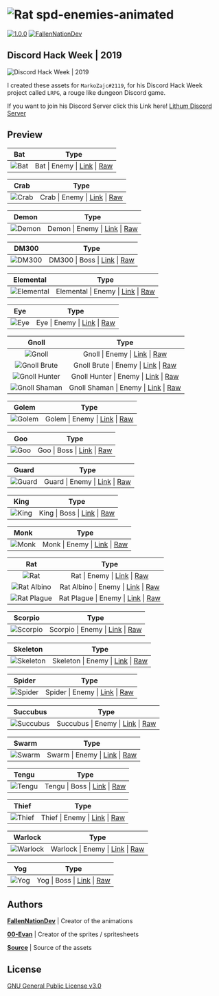 ![Rat][rat]
**spd-enemies-animated**
======

[![1.0.0](https://img.shields.io/badge/version-1.0.0-green.svg)](#)
[![FallenNationDev](https://img.shields.io/badge/author-FallenNationDev-blue.svg)](https://github.com/FallenNationDev)

Discord Hack Week | 2019
------

![Discord Hack Week | 2019][discord_hack_week]

I created these assets for `MarkoZajc#2119`, for his Discord Hack Week project called `LRPG`, a rouge like dungeon Discord game.

If you want to join his Discord Server click this Link here! [Lithum Discord Server][discord_lithium_server]

Preview
------

| Bat         | Type                                           |
|:-----------:|:----------------------------------------------:|
| ![Bat][bat] | Bat \| Enemy \| [Link][bat_blob] \| [Raw][bat] |

| Crab          | Type                                              |
|:-------------:|:-------------------------------------------------:|
| ![Crab][crab] | Crab \| Enemy \| [Link][crab_blob] \| [Raw][crab] |

| Demon           | Type                                                 |
|:---------------:|:----------------------------------------------------:|
| ![Demon][demon] | Demon \| Enemy \| [Link][demon_blob] \| [Raw][demon] |

| DM300           | Type                                                |
|:---------------:|:---------------------------------------------------:|
| ![DM300][dm300] | DM300 \| Boss \| [Link][dm300_blob] \| [Raw][dm300] |

| Elemental               | Type                                                             |
|:-----------------------:|:----------------------------------------------------------------:|
| ![Elemental][elemental] | Elemental \| Enemy \| [Link][elemental_blob] \| [Raw][elemental] |

| Eye         | Type                                           |
|:-----------:|:----------------------------------------------:|
| ![Eye][eye] | Eye \| Enemy \| [Link][eye_blob] \| [Raw][eye] |

| Gnoll         | Type                                                                                      |
|:-------------:|:-----------------------------------------------------------------------------------------:|
| ![Gnoll][gnoll]               | Gnoll \| Enemy \| [Link][gnoll_blob] \| [Raw][gnoll]                      |
| ![Gnoll Brute][gnoll_brute]   | Gnoll Brute \| Enemy \| [Link][gnoll_brute_blob] \| [Raw][gnoll_brute]    |
| ![Gnoll Hunter][gnoll_hunter] | Gnoll Hunter \| Enemy \| [Link][gnoll_hunter_blob] \| [Raw][gnoll_hunter] |
| ![Gnoll Shaman][gnoll_shaman] | Gnoll Shaman \| Enemy \| [Link][gnoll_shaman_blob] \| [Raw][gnoll_shaman] |

| Golem           | Type                                                 |
|:---------------:|:----------------------------------------------------:|
| ![Golem][golem] | Golem \| Enemy \| [Link][golem_blob] \| [Raw][golem] |

| Goo         | Type                                          |
|:-----------:|:---------------------------------------------:|
| ![Goo][goo] | Goo \| Boss \| [Link][goo_blob] \| [Raw][goo] |

| Guard           | Type                                                 |
|:---------------:|:----------------------------------------------------:|
| ![Guard][guard] | Guard \| Enemy \| [Link][guard_blob] \| [Raw][guard] |

| King          | Type                                             |
|:-------------:|:------------------------------------------------:|
| ![King][king] | King \| Boss \| [Link][king_blob] \| [Raw][king] |

| Monk          | Type                                              |
|:-------------:|:-------------------------------------------------:|
| ![Monk][monk] | Monk \| Enemy \| [Link][monk_blob] \| [Raw][monk] |

| Rat                       | Type                                                                |
|:-------------------------:|:-------------------------------------------------------------------:|
| ![Rat][rat]               | Rat \| Enemy \| [Link][rat_blob] \| [Raw][rat]                      |
| ![Rat Albino][rat_albino] | Rat Albino \| Enemy \| [Link][rat_albino_blob] \| [Raw][rat_albino] |
| ![Rat Plague][rat_plague] | Rat Plague \| Enemy \| [Link][rat_plague_blob] \| [Raw][rat_plague] |

| Scorpio             | Type                                                       |
|:-------------------:|:----------------------------------------------------------:|
| ![Scorpio][scorpio] | Scorpio \| Enemy \| [Link][scorpio_blob] \| [Raw][scorpio] |

| Skeleton              | Type                                                          |
|:---------------------:|:-------------------------------------------------------------:|
| ![Skeleton][skeleton] | Skeleton \| Enemy \| [Link][skeleton_blob] \| [Raw][skeleton] |

| Spider            | Type                                                    |
|:-----------------:|:-------------------------------------------------------:|
| ![Spider][spider] | Spider \| Enemy \| [Link][spider_blob] \| [Raw][spider] |

| Succubus              | Type                                                          |
|:---------------------:|:-------------------------------------------------------------:|
| ![Succubus][succubus] | Succubus \| Enemy \| [Link][succubus_blob] \| [Raw][succubus] |

| Swarm           | Type                                                  |
|:---------------:|:-----------------------------------------------------:|
| ![Swarm][swarm] | Swarm \| Enemy  \| [Link][swarm_blob] \| [Raw][swarm] |

| Tengu           | Type                                                 |
|:---------------:|:----------------------------------------------------:|
| ![Tengu][tengu] | Tengu \| Boss  \| [Link][tengu_blob] \| [Raw][tengu] |

| Thief           | Type                                                  |
|:---------------:|:-----------------------------------------------------:|
| ![Thief][thief] | Thief \| Enemy  \| [Link][thief_blob] \| [Raw][thief] |

| Warlock             | Type                                                        |
|:-------------------:|:-----------------------------------------------------------:|
| ![Warlock][warlock] | Warlock \| Enemy  \| [Link][warlock_blob] \| [Raw][warlock] |

| Yog         | Type                                          |
|:-----------:|:---------------------------------------------:|
| ![Yog][yog] | Yog \| Boss \| [Link][yog_blob] \| [Raw][yog] |

Authors
------

**[FallenNationDev](https://github.com/FallenNationDev)** \| Creator of the animations

**[00-Evan](https://github.com/00-Evan)** \| Creator of the sprites / spritesheets

**[Source](https://github.com/00-Evan/shattered-pixel-dungeon/tree/master/core/src/main/assets)** \| Source of the assets

License
------

[GNU General Public License v3.0](https://github.com/FallenNationDev/spd-enemies-animated/blob/master/LICENSE)

[bat]: https://raw.githubusercontent.com/FallenNationDev/spd-enemies-animated/master/bat.gif
[crab]: https://raw.githubusercontent.com/FallenNationDev/spd-enemies-animated/master/crab.gif
[demon]: https://raw.githubusercontent.com/FallenNationDev/spd-enemies-animated/master/demon.gif
[dm300]: https://raw.githubusercontent.com/FallenNationDev/spd-enemies-animated/master/dm300.gif
[elemental]: https://raw.githubusercontent.com/FallenNationDev/spd-enemies-animated/master/elemental.gif
[eye]: https://raw.githubusercontent.com/FallenNationDev/spd-enemies-animated/master/eye.gif
[gnoll]: https://raw.githubusercontent.com/FallenNationDev/spd-enemies-animated/master/gnoll.gif
[gnoll_brute]: https://raw.githubusercontent.com/FallenNationDev/spd-enemies-animated/master/gnoll_brute.gif
[gnoll_hunter]: https://raw.githubusercontent.com/FallenNationDev/spd-enemies-animated/master/gnoll_hunter.gif
[gnoll_shaman]: https://raw.githubusercontent.com/FallenNationDev/spd-enemies-animated/master/gnoll_shaman.gif
[golem]: https://raw.githubusercontent.com/FallenNationDev/spd-enemies-animated/master/golem.gif
[goo]: https://raw.githubusercontent.com/FallenNationDev/spd-enemies-animated/master/goo.gif
[guard]: https://raw.githubusercontent.com/FallenNationDev/spd-enemies-animated/master/guard.gif
[king]: https://raw.githubusercontent.com/FallenNationDev/spd-enemies-animated/master/king.gif
[monk]: https://raw.githubusercontent.com/FallenNationDev/spd-enemies-animated/master/monk.gif
[rat]: https://raw.githubusercontent.com/FallenNationDev/spd-enemies-animated/master/rat.gif
[rat_albino]: https://raw.githubusercontent.com/FallenNationDev/spd-enemies-animated/master/rat_albino.gif
[rat_plague]: https://raw.githubusercontent.com/FallenNationDev/spd-enemies-animated/master/rat_plague.gif
[scorpio]: https://raw.githubusercontent.com/FallenNationDev/spd-enemies-animated/master/scorpio.gif
[skeleton]: https://raw.githubusercontent.com/FallenNationDev/spd-enemies-animated/master/skeleton.gif
[spider]: https://raw.githubusercontent.com/FallenNationDev/spd-enemies-animated/master/spider.gif
[succubus]: https://raw.githubusercontent.com/FallenNationDev/spd-enemies-animated/master/succubus.gif
[swarm]: https://raw.githubusercontent.com/FallenNationDev/spd-enemies-animated/master/swarm.gif
[tengu]: https://raw.githubusercontent.com/FallenNationDev/spd-enemies-animated/master/tengu.gif
[thief]: https://raw.githubusercontent.com/FallenNationDev/spd-enemies-animated/master/thief.gif
[warlock]: https://raw.githubusercontent.com/FallenNationDev/spd-enemies-animated/master/warlock.gif
[yog]: https://raw.githubusercontent.com/FallenNationDev/spd-enemies-animated/master/yog.gif

[bat_blob]: https://github.com/FallenNationDev/spd-enemies-animated/blob/master/bat.gif
[crab_blob]: https://github.com/FallenNationDev/spd-enemies-animated/blob/master/crab.gif
[demon_blob]: https://github.com/FallenNationDev/spd-enemies-animated/blob/master/demon.gif
[dm300_blob]: https://github.com/FallenNationDev/spd-enemies-animated/blob/master/dm300.gif
[elemental_blob]: https://github.com/FallenNationDev/spd-enemies-animated/blob/master/elemental.gif
[eye_blob]: https://github.com/FallenNationDev/spd-enemies-animated/blob/master/eye.gif
[gnoll_blob]: https://github.com/FallenNationDev/spd-enemies-animated/blob/master/gnoll.gif
[gnoll_brute_blob]: https://github.com/FallenNationDev/spd-enemies-animated/blob/master/gnoll_brute.gif
[gnoll_hunter_blob]: https://github.com/FallenNationDev/spd-enemies-animated/blob/master/gnoll_hunter.gih
[gnoll_shaman_blob]: https://github.com/FallenNationDev/spd-enemies-animated/blob/master/gnoll_shaman.gif
[golem_blob]: https://github.com/FallenNationDev/spd-enemies-animated/blob/master/golen.gif
[goo_blob]: https://github.com/FallenNationDev/spd-enemies-animated/blob/master/goo.gif
[guard_blob]: https://github.com/FallenNationDev/spd-enemies-animated/blob/master/guard.gif
[king_blob]: https://github.com/FallenNationDev/spd-enemies-animated/blob/master/king.gif
[monk_blob]: https://github.com/FallenNationDev/spd-enemies-animated/blob/master/monk.gif
[rat_blob]: https://github.com/FallenNationDev/spd-enemies-animated/blob/master/rat.gif
[rat_albino_blob]: https://github.com/FallenNationDev/spd-enemies-animated/blob/master/rat_ablino.gif
[rat_plague_blob]: https://github.com/FallenNationDev/spd-enemies-animated/blob/master/rat_plague.gif
[scorpio_blob]: https://github.com/FallenNationDev/spd-enemies-animated/blob/master/scorpio.gif
[skeleton_blob]: https://github.com/FallenNationDev/spd-enemies-animated/blob/master/skeleton.gif
[spider_blob]: https://github.com/FallenNationDev/spd-enemies-animated/blob/master/spider.gif
[succubus_blob]: https://github.com/FallenNationDev/spd-enemies-animated/blob/master/succubus.gif
[swarm_blob]: https://github.com/FallenNationDev/spd-enemies-animated/blob/master/swarm.gif
[tengu_blob]: https://github.com/FallenNationDev/spd-enemies-animated/blob/master/tengu.gif
[thief_blob]: https://github.com/FallenNationDev/spd-enemies-animated/blob/master/thief.gif
[warlock_blob]: https://github.com/FallenNationDev/spd-enemies-animated/blob/master/warlock.gif
[yog_blob]: https://github.com/FallenNationDev/spd-enemies-animated/blob/master/yog.gif

[discord_hack_week]: https://cdn-images-1.medium.com/max/2600/1*lh6NS8hx0pu5mlZeSqnu5w.jpeg
[discord_lithium_server]: discord.gg/asDUrbR
